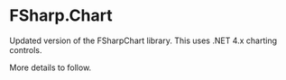FSharp.Chart
============

Updated version of the FSharpChart library. This uses .NET 4.x charting controls.

More details to follow.
